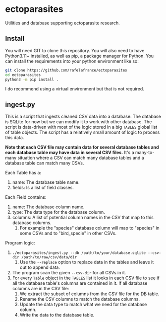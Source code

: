 # ectoparasites
Utilities and database supporting ectoparasite research.

## Install
You will need GIT to clone this repository. You will also need to have Python3.11+ installed, as well as pip, a package manager for Python.
You can install the requirements into your python environment like so:
```bash
git clone https://github.com/rafelafrance/ectoparasites
cd ectoparasites
python3 -m pip install .
```
I do recommend using a virtual environment but that is not required.

## ingest.py

This is a script that ingests cleaned CSV data into a database.
The database is SQLite for now but we can modify it to work with other database.
The script is data-driven with most of the logic stored in a big `TABLES` global list of table objects.
The script has a relatively small amount of logic to process this data.

**Note that each CSV file may contain data for several database tables and each database table may have data in several CSV files.**
It's a many-to-many situation where a CSV can match many database tables and a database table can match many CSVs. 

Each Table has a:
1. name: The database table name.
2. fields: Is a list of field classes.

Each Field contains:
1. name: The database column name.
2. type: The data type for the database column.
3. columns: A list of potential column names in the CSV that map to this database columns.
   1. For example the "species" database column will map to "species" in some CSVs and to "bird_specie" in other CSVs.

Program logic:
1. `./ectoparasites/ingest.py --db /path/to/your/database.sqlite --csv-dir /path/to/raw/csv/data/dir` 
   1. Use the `--replace` option to replace data in the tables and leave it out to append data.
2. The program scan the given `--csv-dir` for all CSVs in it.
3. For every `Table` object in the `TABLES` list it looks in each CSV file to see if all the database table's columns are contained in it. If all database columns are in the CSV file:
      1. We extract the subset of columns from the CSV file for the DB table.
      2. Rename the CSV columns to match the database columns.
      3. Update the data type to match what we need for the database column.
      4. Write the data to the database table.
